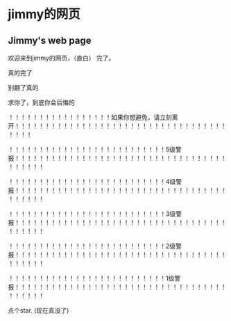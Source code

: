 # jimmy的网页
## Jimmy's web page

欢迎来到jimmy的网页，（直白）
完了。






















真的完了




































别翻了真的

































































求你了，到底你会后悔的





































！！！！！！！！！！！！！！！！！如果你想避免，请立刻离开！！！！！！！！！！！！！！！！！！！！！！！！！！！！！！！！！！！！！！！











































































！！！！！！！！！！！！！！！！！！！！！！！！！！5级警报！！！！！！！！！！！！！！！！！！！！！！！！！！！！！！！！！！！！！！！！！































































！！！！！！！！！！！！！！！！！！！！！！！！！！4级警报！！！！！！！！！！！！！！！！！！！！！！！！！！！！！！！！！！！！！！！！！









































！！！！！！！！！！！！！！！！！！！！！！！！！！3级警报！！！！！！！！！！！！！！！！！！！！！！！！！！！！！！！！！！！！！！！！！



















































！！！！！！！！！！！！！！！！！！！！！！！！！！2级警报！！！！！！！！！！！！！！！！！！！！！！！！！！！！！！！！！！！！！！！！！









































































































！！！！！！！！！！！！！！！！！！！！！！！！！！1级警报！！！！！！！！！！！！！！！！！！！！！！！！！！！！！！！！！！！！！！！！！






























































































































































































点个star.
(现在真没了)
